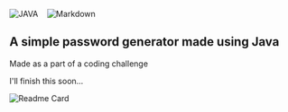 ![JAVA](https://img.shields.io/badge/java-000?style=for-the-badge&logo=openjdk)
&nbsp;&nbsp;
![Markdown](https://img.shields.io/badge/-Markdown-000?style=for-the-badge&logo=markdown)
## A simple password generator made using Java

Made as a part of a coding challenge

I'll finish this soon...

![Readme Card](https://github-readme-stats.vercel.app/api/pin/?username=anuja-rahul&repo=password-generator-using-Java\&theme=nightowl)

